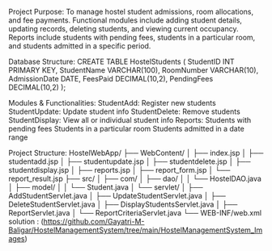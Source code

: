 Project Purpose:
To manage hostel student admissions, room allocations, and fee payments. Functional modules include
adding student details, updating records, deleting students, and viewing current occupancy. Reports
include students with pending fees, students in a particular room, and students admitted in a specific
period.






Database Structure:
CREATE TABLE HostelStudents (
StudentID INT PRIMARY KEY,
StudentName VARCHAR(100),
RoomNumber VARCHAR(10),
AdmissionDate DATE,
FeesPaid DECIMAL(10,2),
PendingFees DECIMAL(10,2)
);

Modules & Functionalities:
StudentAdd: Register new students
StudentUpdate: Update student info
StudentDelete: Remove students
StudentDisplay: View all or individual student info
Reports:
Students with pending fees
Students in a particular room
Students admitted in a date range

Project Structure:
HostelWebApp/
├── WebContent/
│ ├── index.jsp
│ ├── studentadd.jsp
│ ├── studentupdate.jsp
│ ├── studentdelete.jsp
│ ├── studentdisplay.jsp
│ ├── reports.jsp
│ ├── report_form.jsp
│ └── report_result.jsp
├── src/
│ ├── com/
│ ├── dao/
│ │ └── HostelDAO.java
│ ├── model/
│ │ └── Student.java
│ └── servlet/
│ ├── AddStudentServlet.java
│ ├── UpdateStudentServlet.java
│ ├── DeleteStudentServlet.java
│ ├── DisplayStudentsServlet.java
│ ├── ReportServlet.java
│ └── ReportCriteriaServlet.java
└── WEB-INF/web.xml
solution : (https://github.com/Gayatri-M-Baligar/HostelManagementSystem/tree/main/HostelManagementSystem_Images)

